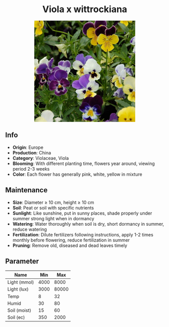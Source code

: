 <h1 align='center'>Viola x wittrockiana</h1>
<p align="center">
    <img 
        align='center'
        width='320'
        src="../images/viola x wittrockiana.png" 
        alt='Viola x wittrockiana' />
</p>

## Info

 - **Origin**: Europe
 - **Production**: China
 - **Category**: Violaceae, Viola
 - **Blooming**: With different planting time, flowers year around, viewing period 2-3 weeks
 - **Color**: Each flower has generally pink, white, yellow in mixture

## Maintenance

 - **Size**: Diameter ≥ 10 cm, height ≥ 10 cm
 - **Soil**: Peat or soil with specific nutrients
 - **Sunlight**: Like sunshine, put in sunny places, shade properly under summer strong light when in dormancy
 - **Watering**: Water thoroughly when soil is dry, short dormancy in summer, reduce watering
 - **Fertilization**: Dilute fertilizers following instructions,  apply 1-2 times monthly before flowering, reduce fertilization in summer
 - **Pruning**: Remove old, diseased and dead leaves timely

## Parameter

| Name         | Min  | Max   |
|--------------|------|-------|
| Light (mmol) | 4000 | 8000  |
| Light (lux)  | 3000 | 80000 |
| Temp         | 8    | 32    |
| Humid        | 30   | 80    |
| Soil (moist) | 15   | 60    |
| Soil (ec)    | 350  | 2000  |
